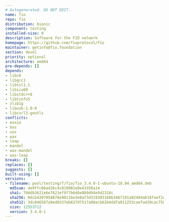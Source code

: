 ```yaml
---
# Autogenerated. DO NOT EDIT.
name: fio
repo: fio
distribution: bionic
component: testing
installed-size: 0
description: Software for the FIO network
homepage: https://github.com/fioprotocol/fio
maintainer: getinfo@fio.foundation
section: devel
priority: optional
architecture: amd64
pre-depends: []
depends:
- libc6
- libgcc1
- libssl1.1
- libicu60
- libstdc++6
- libtinfo5
- zlib1g
- libusb-1.0-0
- libcurl3-gnutls
conflicts:
- eosio
- bos
- uos
- wax
- leap
- mandel
- wax-mandel
- wax-leap
breaks: []
replaces: []
suggests: []
built-using: []
versions:
- filename: pool/testing/f/fio/fio_3.4.0-1-ubuntu-18.04_amd64.deb
  md5sum: de9ffc08a426c4c819081e9e43358a14
  sha1: 704db3621e6e7623ef9f7b6d4e889d94e942318c
  sha256: 0dcb4207058878e9011be3e0af3d319303168b3467181a82404a618faef2e16a
  sha512: 3dc846587a9ed0337eb637d7517a80acb62b4ddfa811253caefa420cac7503c422244375586b9acf55c7f931823f9c6a18edb25a4949eb341188308e7f3ed1b8
  size: 12553712
  version: 3.4.0-1
---
```


